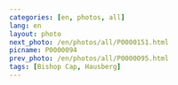 ```yaml
---
categories: [en, photos, all]
lang: en
layout: photo
next_photo: /en/photos/all/P0000151.html
picname: P0000094
prev_photo: /en/photos/all/P0000095.html
tags: [Bishop Cap, Hausberg]
---
```

